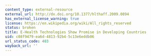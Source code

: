 ```yaml
---
content_type: external-resource
external_url: http://dx.doi.org/10.1377/hlthaff.2009.0894
has_external_license_warning: true
license: https://en.wikipedia.org/wiki/All_rights_reserved
status: broken
title: E-Health Technologies Show Promise in Developing Countries
uid: c08f9479-ea6d-4813-92b4-5c13e6eddb06
url_status_code: 403
wayback_url: ''
---
```

